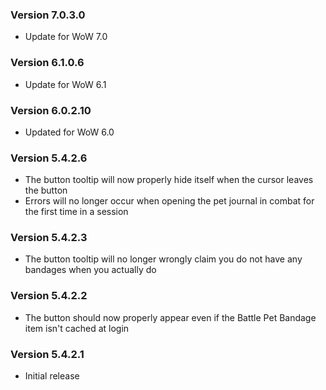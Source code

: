 ### Version 7.0.3.0

* Update for WoW 7.0

### Version 6.1.0.6

* Update for WoW 6.1

### Version 6.0.2.10

* Updated for WoW 6.0

### Version 5.4.2.6

* The button tooltip will now properly hide itself when the cursor leaves the button
* Errors will no longer occur when opening the pet journal in combat for the first time in a session

### Version 5.4.2.3

* The button tooltip will no longer wrongly claim you do not have any bandages when you actually do

### Version 5.4.2.2

* The button should now properly appear even if the Battle Pet Bandage item isn't cached at login

### Version 5.4.2.1

* Initial release
